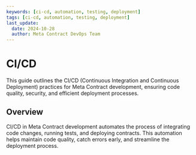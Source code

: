 ```yaml
---
keywords: [ci-cd, automation, testing, deployment]
tags: [ci-cd, automation, testing, deployment]
last_update:
  date: 2024-10-28
  author: Meta Contract DevOps Team
---
```


# CI/CD

This guide outlines the CI/CD (Continuous Integration and Continuous Deployment) practices for Meta Contract development, ensuring code quality, security, and efficient deployment processes.

## Overview

CI/CD in Meta Contract development automates the process of integrating code changes, running tests, and deploying contracts. This automation helps maintain code quality, catch errors early, and streamline the deployment process.

<!-- ## Continuous Integration (CI)

### 1. Automated Testing

Every pull request triggers the following automated tests:

- Unit tests
- Integration tests
- Gas optimization tests

```yaml
name: Tests

on: [push, pull_request]

jobs:
  tests:
    name: Tests
    runs-on: ubuntu-latest
    steps:
      - uses: actions/checkout@v3
      - name: Install Foundry
        uses: foundry-rs/foundry-toolchain@v1
      - name: Run tests
        run: forge test
      - name: Run gas snapshot
        run: forge snapshot
```

### 2. Code Quality Checks

Automated code quality checks include:

- Solidity linting (using Solhint)
- Code formatting checks (using Prettier)

```yaml
name: Linting

on: [push, pull_request]

jobs:
  lint:
    name: Linting
    runs-on: ubuntu-latest
    steps:
      - uses: actions/checkout@v3
      - name: Install dependencies
        run: npm ci
      - name: Run Solhint
        run: npx solhint 'src/**/*.sol'
      - name: Check formatting
        run: npx prettier --check '**/*.sol'
```

### 3. Security Analysis

Automated security checks using tools like:

- Slither
- Mythril

```yaml
name: Security Analysis

on: [push, pull_request]

jobs:
  security:
    name: Security Analysis
    runs-on: ubuntu-latest
    steps:
      - uses: actions/checkout@v3
      - name: Run Slither
        uses: crytic/slither-action@v0.1.1
      - name: Run Mythril
        uses: consensys/mythril-action@v1.1.2
```

## Continuous Deployment (CD)

### 1. Staging Deployment

Automated deployment to a staging environment for final testing:

```yaml
name: Staging Deployment

on:
  push:
    branches:
      - develop

jobs:
  deploy-staging:
    name: Deploy to Staging
    runs-on: ubuntu-latest
    steps:
      - uses: actions/checkout@v3
      - name: Install Foundry
        uses: foundry-rs/foundry-toolchain@v1
      - name: Deploy to staging
        run: forge script script/DeployStaging.s.sol --rpc-url ${{ secrets.STAGING_RPC_URL }} --private-key ${{ secrets.DEPLOYER_PRIVATE_KEY }}
```

### 2. Production Deployment

Deployment to production requires manual approval:

```yaml
name: Production Deployment

on:
  release:
    types: [created]

jobs:
  deploy-production:
    name: Deploy to Production
    runs-on: ubuntu-latest
    steps:
      - uses: actions/checkout@v3
      - name: Install Foundry
        uses: foundry-rs/foundry-toolchain@v1
      - name: Deploy to production
        run: forge script script/DeployProduction.s.sol --rpc-url ${{ secrets.PRODUCTION_RPC_URL }} --private-key ${{ secrets.DEPLOYER_PRIVATE_KEY }}
```

## Best Practices

1. **Version Control**: Use semantic versioning for releases.
2. **Environment Separation**: Maintain separate environments for development, staging, and production.
3. **Secrets Management**: Use GitHub Secrets or a secure vault for managing sensitive information.
4. **Monitoring**: Implement monitoring and alerting for deployed contracts.
5. **Rollback Plan**: Always have a rollback strategy in case of deployment issues.

## Upgradeability Considerations

When deploying upgradeable Meta Contracts:

1. Ensure the upgrade process is thoroughly tested in the staging environment.
2. Implement a time-lock or multi-sig requirement for production upgrades.
3. Verify that the new implementation is compatible with the existing storage layout.

For more details on upgrades, refer to the [Upgrades Guide](../03-upgrades.md).

## Security Considerations

1. Regularly update dependencies and tooling.
2. Implement access controls for deployment and upgrade processes.
3. Conduct regular security audits, especially before major releases.

## Conclusion

Implementing a robust CI/CD pipeline is crucial for maintaining the quality and security of Meta Contract projects. By automating testing, security checks, and deployment processes, teams can focus on developing innovative features while ensuring the reliability of their smart contracts.

For more information on Meta Contract architecture and best practices, refer to the [ERC-7546 Specification](../../05-resources/02-architecture/01-erc7546.md). -->
